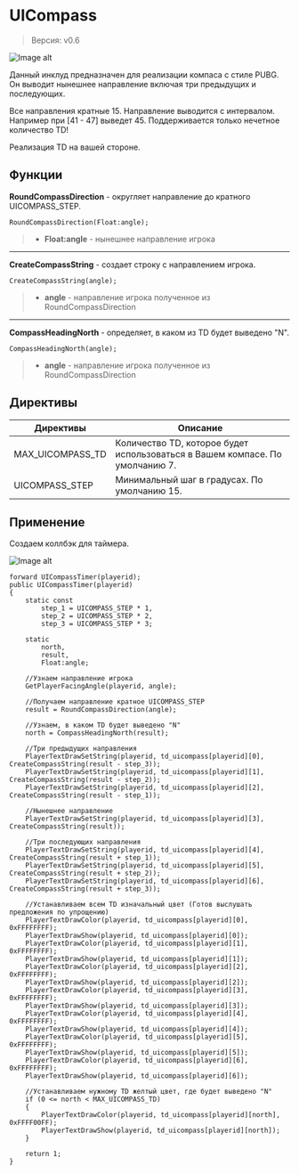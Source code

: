 # UICompass 

> Версия: v0.6

![Image alt](http://tscars.narod.ru/p-w/new/N.png)

Данный инклуд предназначен для реализации компаса с стиле PUBG. Он выводит нынешнее направление включая три предыдущих и последующих. 

Все направления кратные 15. Направление выводится с интервалом. Например при [41 - 47] выведет 45. Поддерживается только нечетное количество TD!

Реализация TD на вашей стороне.

Функции
---------

**RoundCompassDirection** - округляет направление до кратного UICOMPASS_STEP.

```pawn
RoundCompassDirection(Float:angle);
```

> * **Float:angle** - нынешнее направление игрока

---------

**CreateCompassString** - создает строку с направлением игрока.

```pawn
CreateCompassString(angle);
```

> * **angle** - направление игрока полученное из RoundCompassDirection

---------

**CompassHeadingNorth** - определяет, в каком из TD будет выведено "N".

```pawn
CompassHeadingNorth(angle);
```

> * **angle** - направление игрока полученное из RoundCompassDirection

Директивы
---------

| Директивы | Описание | 
| ------------- |------------------|
| MAX_UICOMPASS_TD | Количество TD, которое будет использоваться в Вашем компасе. По умолчанию 7. |
| UICOMPASS_STEP | Минимальный шаг в градусах. По умолчанию 15. |

Применение
---------

Создаем коллбэк для таймера.

![Image alt](http://tscars.narod.ru/p-w/new/compass.png)

```pawn
forward UICompassTimer(playerid);
public UICompassTimer(playerid)
{
    static const
        step_1 = UICOMPASS_STEP * 1,
        step_2 = UICOMPASS_STEP * 2,
        step_3 = UICOMPASS_STEP * 3;
        
    static
        north,
        result,
        Float:angle;

    //Узнаем направление игрока
    GetPlayerFacingAngle(playerid, angle);

    //Получаем направление кратное UICOMPASS_STEP
    result = RoundCompassDirection(angle);

    //Узнаем, в каком TD будет выведено "N"
    north = CompassHeadingNorth(result);

    //Три предыдущих направления
    PlayerTextDrawSetString(playerid, td_uicompass[playerid][0], CreateCompassString(result - step_3));
    PlayerTextDrawSetString(playerid, td_uicompass[playerid][1], CreateCompassString(result - step_2));
    PlayerTextDrawSetString(playerid, td_uicompass[playerid][2], CreateCompassString(result - step_1));

    //Нынешнее направление
    PlayerTextDrawSetString(playerid, td_uicompass[playerid][3], CreateCompassString(result));

    //Три последующих направления
    PlayerTextDrawSetString(playerid, td_uicompass[playerid][4], CreateCompassString(result + step_1));
    PlayerTextDrawSetString(playerid, td_uicompass[playerid][5], CreateCompassString(result + step_2));
    PlayerTextDrawSetString(playerid, td_uicompass[playerid][6], CreateCompassString(result + step_3));

    //Устанавливаем всем TD изначальный цвет (Готов выслушать предложения по упрощению)
    PlayerTextDrawColor(playerid, td_uicompass[playerid][0], 0xFFFFFFFF);
    PlayerTextDrawShow(playerid, td_uicompass[playerid][0]);
    PlayerTextDrawColor(playerid, td_uicompass[playerid][1], 0xFFFFFFFF);
    PlayerTextDrawShow(playerid, td_uicompass[playerid][1]);
    PlayerTextDrawColor(playerid, td_uicompass[playerid][2], 0xFFFFFFFF);
    PlayerTextDrawShow(playerid, td_uicompass[playerid][2]);
    PlayerTextDrawColor(playerid, td_uicompass[playerid][3], 0xFFFFFFFF);
    PlayerTextDrawShow(playerid, td_uicompass[playerid][3]);
    PlayerTextDrawColor(playerid, td_uicompass[playerid][4], 0xFFFFFFFF);
    PlayerTextDrawShow(playerid, td_uicompass[playerid][4]);
    PlayerTextDrawColor(playerid, td_uicompass[playerid][5], 0xFFFFFFFF);
    PlayerTextDrawShow(playerid, td_uicompass[playerid][5]);
    PlayerTextDrawColor(playerid, td_uicompass[playerid][6], 0xFFFFFFFF);
    PlayerTextDrawShow(playerid, td_uicompass[playerid][6]);
    
    //Устанавливаем нужному TD желтый цвет, где будет выведено "N"
    if (0 <= north < MAX_UICOMPASS_TD)
    {
        PlayerTextDrawColor(playerid, td_uicompass[playerid][north], 0xFFFF00FF);
        PlayerTextDrawShow(playerid, td_uicompass[playerid][north]);
    }

    return 1;
}
```
